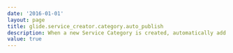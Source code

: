 ```yaml
---
date: '2016-01-01'
layout: page
title: glide.service_creator.category.auto_publish
description: When a new Service Category is created, automatically add it to the Service Catalog as a subcategory of the Departmental Services category
value: true 
---
```

